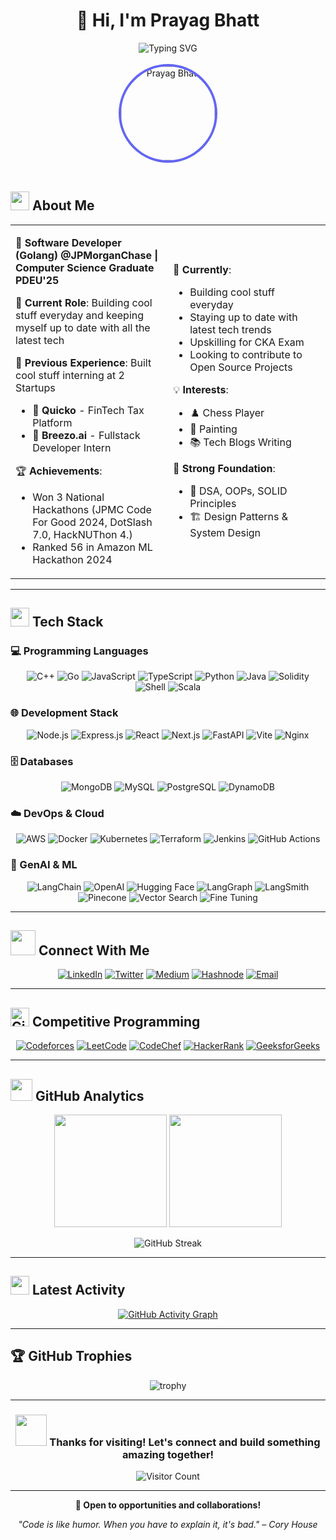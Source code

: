 # <div align="center">👋 Hi, I'm Prayag Bhatt</div>

<div align="center">
  <img src="https://readme-typing-svg.herokuapp.com?font=Fira+Code&size=22&duration=3000&pause=1000&color=6366F1&center=true&vCenter=true&width=700&lines=Software+Developer+%40+JPMorganChase;Computer+Science+Graduate+PDEU'25;Backend+Developer+%26+Problem+Solver;3x+Hackathon+Winner+🥇;Building+Cool+Stuff+Everyday!" alt="Typing SVG" />
</div>

<br>

<div align="center">
  <img src="https://github.com/Prayag2003.png" width="150" height="150" style="border-radius: 50%; border: 4px solid #6366F1;" alt="Prayag Bhatt" />
</div>

<br>

## <img src="https://media.giphy.com/media/iY8CRBdQXODJSCERIr/giphy.gif" width="30px"> About Me

<table>
<tr>
<td width="50%">

🎯 **Software Developer (Golang) @JPMorganChase | Computer Science Graduate PDEU'25**

💼 **Current Role**: Building cool stuff everyday and keeping myself up to date with all the latest tech

🎉 **Previous Experience**: Built cool stuff interning at 2 Startups
- 🏢 **Quicko** - FinTech Tax Platform
- 🤖 **Breezo.ai** - Fullstack Developer Intern

🏆 **Achievements**:
- Won 3 National Hackathons (JPMC Code For Good 2024, DotSlash 7.0, HackNUThon 4.)
- Ranked 56 in Amazon ML Hackathon 2024

</td>
<td width="50%">

🚀 **Currently**:
- Building cool stuff everyday
- Staying up to date with latest tech trends
- Upskilling for CKA Exam
- Looking to contribute to Open Source Projects

💡 **Interests**:
- ♟️ Chess Player
- 🎨 Painting
- 📚 Tech Blogs Writing

📍 **Strong Foundation**:
- 🧠 DSA, OOPs, SOLID Principles
- 🏗️ Design Patterns & System Design

</td>
</tr>
</table>

---

## <img src="https://media.giphy.com/media/WUlplcMpOCEmTGBtBW/giphy.gif" width="30"> Tech Stack

### 💻 Programming Languages
<div align="center">

![C++](https://img.shields.io/badge/C%2B%2B-00599C?style=for-the-badge&logo=c%2B%2B&logoColor=white)
![Go](https://img.shields.io/badge/Go-00ADD8?style=for-the-badge&logo=go&logoColor=white)
![JavaScript](https://img.shields.io/badge/JavaScript-F7DF1E?style=for-the-badge&logo=javascript&logoColor=black)
![TypeScript](https://img.shields.io/badge/TypeScript-007ACC?style=for-the-badge&logo=typescript&logoColor=white)
![Python](https://img.shields.io/badge/Python-3776AB?style=for-the-badge&logo=python&logoColor=white)
![Java](https://img.shields.io/badge/Java-ED8B00?style=for-the-badge&logo=openjdk&logoColor=white)
![Solidity](https://img.shields.io/badge/Solidity-363636?style=for-the-badge&logo=solidity&logoColor=white)
![Shell](https://img.shields.io/badge/Shell_Script-121011?style=for-the-badge&logo=gnu-bash&logoColor=white)
![Scala](https://img.shields.io/badge/Scala-DC322F?style=for-the-badge&logo=scala&logoColor=white)

</div>

### 🌐 Development Stack
<div align="center">

![Node.js](https://img.shields.io/badge/Node.js-43853D?style=for-the-badge&logo=node.js&logoColor=white)
![Express.js](https://img.shields.io/badge/Express.js-404D59?style=for-the-badge&logo=express&logoColor=white)
![React](https://img.shields.io/badge/React-20232A?style=for-the-badge&logo=react&logoColor=61DAFB)
![Next.js](https://img.shields.io/badge/Next.js-000000?style=for-the-badge&logo=next.js&logoColor=white)
![FastAPI](https://img.shields.io/badge/FastAPI-005571?style=for-the-badge&logo=fastapi&logoColor=white)
![Vite](https://img.shields.io/badge/Vite-646CFF?style=for-the-badge&logo=vite&logoColor=white)
![Nginx](https://img.shields.io/badge/Nginx-009639?style=for-the-badge&logo=nginx&logoColor=white)

</div>

### 🗄️ Databases
<div align="center">

![MongoDB](https://img.shields.io/badge/MongoDB-4EA94B?style=for-the-badge&logo=mongodb&logoColor=white)
![MySQL](https://img.shields.io/badge/MySQL-005C84?style=for-the-badge&logo=mysql&logoColor=white)
![PostgreSQL](https://img.shields.io/badge/PostgreSQL-316192?style=for-the-badge&logo=postgresql&logoColor=white)
![DynamoDB](https://img.shields.io/badge/Amazon%20DynamoDB-4053D6?style=for-the-badge&logo=Amazon%20DynamoDB&logoColor=white)

</div>

### ☁️ DevOps & Cloud
<div align="center">

![AWS](https://img.shields.io/badge/AWS-232F3E?style=for-the-badge&logo=amazon-aws&logoColor=white)
![Docker](https://img.shields.io/badge/Docker-2496ED?style=for-the-badge&logo=docker&logoColor=white)
![Kubernetes](https://img.shields.io/badge/Kubernetes-326CE5?style=for-the-badge&logo=kubernetes&logoColor=white)
![Terraform](https://img.shields.io/badge/Terraform-7B42BC?style=for-the-badge&logo=terraform&logoColor=white)
![Jenkins](https://img.shields.io/badge/Jenkins-D24939?style=for-the-badge&logo=jenkins&logoColor=white)
![GitHub Actions](https://img.shields.io/badge/GitHub_Actions-2088FF?style=for-the-badge&logo=github-actions&logoColor=white)

</div>

### 🤖 GenAI & ML
<div align="center">

![LangChain](https://img.shields.io/badge/LangChain-1C3C3C?style=for-the-badge&logo=langchain&logoColor=white)
![OpenAI](https://img.shields.io/badge/OpenAI-412991?style=for-the-badge&logo=openai&logoColor=white)
![Hugging Face](https://img.shields.io/badge/🤗%20Hugging%20Face-FFD21E?style=for-the-badge&logoColor=black)
![LangGraph](https://img.shields.io/badge/LangGraph-FF6B6B?style=for-the-badge&logoColor=white)
![LangSmith](https://img.shields.io/badge/LangSmith-4ECDC4?style=for-the-badge&logoColor=white)
![Pinecone](https://img.shields.io/badge/Pinecone-000000?style=for-the-badge&logo=pinecone&logoColor=white)
![Vector Search](https://img.shields.io/badge/Atlas%20Vector%20Search-00684A?style=for-the-badge&logo=mongodb&logoColor=white)
![Fine Tuning](https://img.shields.io/badge/Model%20Fine%20Tuning-FF9500?style=for-the-badge&logoColor=white)

</div>

---

## <img src="https://media.giphy.com/media/LnQjpWaON8nhr21vNW/giphy.gif" width="40"> Connect With Me

<div align="center">
  
[![LinkedIn](https://img.shields.io/badge/LinkedIn-0077B5?style=for-the-badge&logo=linkedin&logoColor=white)](https://linkedin.com/in/prayagbhatt2003)
[![Twitter](https://img.shields.io/badge/Twitter-1DA1F2?style=for-the-badge&logo=twitter&logoColor=white)](https://twitter.com/PrayagBhatt2003)
[![Medium](https://img.shields.io/badge/Medium-12100E?style=for-the-badge&logo=medium&logoColor=white)](https://medium.com/@prayagbhatt2003)
[![Hashnode](https://img.shields.io/badge/Hashnode-2962FF?style=for-the-badge&logo=hashnode&logoColor=white)](https://hashnode.com/@Prag2003)
[![Email](https://img.shields.io/badge/Email-D14836?style=for-the-badge&logo=gmail&logoColor=white)](mailto:prayagbhatt2003@gmail.com)

</div>

---

## <img src="https://media.giphy.com/media/W5eoZHPpUx9sapR0eu/giphy.gif" width="30px" alt="Git"/> Competitive Programming

<div align="center">

[![Codeforces](https://img.shields.io/badge/Codeforces-445f9d?style=for-the-badge&logo=Codeforces&logoColor=white)](https://codeforces.com/profile/prag2003)
[![LeetCode](https://img.shields.io/badge/LeetCode-000000?style=for-the-badge&logo=LeetCode&logoColor=#d16c06)](https://leetcode.com/Prayag2003/)
[![CodeChef](https://img.shields.io/badge/CodeChef-%23964B00.svg?style=for-the-badge&logo=CodeChef&logoColor=white)](https://www.codechef.com/users/prayag03)
[![HackerRank](https://img.shields.io/badge/-Hackerrank-2EC866?style=for-the-badge&logo=HackerRank&logoColor=white)](https://www.hackerrank.com/prayagbhatt2003)
[![GeeksforGeeks](https://img.shields.io/badge/GeeksforGeeks-gray?style=for-the-badge&logo=geeksforgeeks&logoColor=35914c)](https://auth.geeksforgeeks.org/user/prayag2003)

</div>

---

## <img src="https://media.giphy.com/media/iY8CRBdQXODJSCERIr/giphy.gif" width="35"> GitHub Analytics

<div align="center">
  
<img height="180em" src="https://github-readme-stats.vercel.app/api?username=Prayag2003&show_icons=true&count_private=true&theme=tokyonight&hide_border=true&bg_color=0D1117" />
<img height="180em" src="https://github-readme-stats.vercel.app/api/top-langs/?username=Prayag2003&layout=compact&langs_count=8&theme=tokyonight&hide_border=true&bg_color=0D1117"/>

</div>

<div align="center">
  
![GitHub Streak](https://github-readme-streak-stats.herokuapp.com/?user=Prayag2003&theme=tokyonight&hide_border=true&background=0D1117)

</div>

---

## <img src="https://media.giphy.com/media/LnQjpWaON8nhr21vNW/giphy.gif" width="30"> Latest Activity

<div align="center">
  
[![GitHub Activity Graph](https://github-readme-activity-graph.vercel.app/graph?username=Prayag2003&theme=tokyo-night&bg_color=0D1117&hide_border=true)](https://github.com/ashutosh00710/github-readme-activity-graph)

</div>

---

## 🏆 GitHub Trophies

<div align="center">
  
![trophy](https://github-profile-trophy.vercel.app/?username=Prayag2003&theme=tokyonight&no-frame=true&no-bg=true&margin-w=4)

</div>

---

<div align="center">
  
### <img src="https://media.giphy.com/media/VgCDAzcKvsR6OM0uWg/giphy.gif" width="50"> Thanks for visiting! Let's connect and build something amazing together!

![Visitor Count](https://komarev.com/ghpvc/?username=Prayag2003&label=Profile%20views&color=6366f1&style=flat)

</div>

---

<div align="center">
  
**💙 Open to opportunities and collaborations!**

*"Code is like humor. When you have to explain it, it's bad." – Cory House*

</div>
